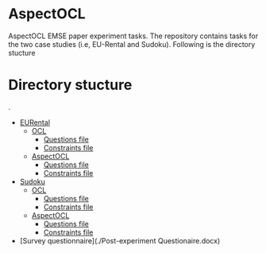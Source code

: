 # AspectOCL
AspectOCL EMSE paper experiment tasks. The repository contains tasks for the two case studies (i.e, EU-Rental and Sudoku). Following is the directory stucture

# Directory stucture
.
 * [EURental](./EURental)
   * [OCL](./EURental/file21.ext)
      * [Questions file](./dir2/file21.ext)
      * [Constraints file](./dir2/file21.ext)
   * [AspectOCL](./EURental/file22.ext)
      * [Questions file](./dir2/file21.ext)
      * [Constraints file](./dir2/file21.ext)
 * [Sudoku](./Sudoku)
   * [OCL](./Sudoku/file21.ext)
      * [Questions file](./dir2/file21.ext)
      * [Constraints file](./dir2/file21.ext)
   * [AspectOCL](./Sudoku/file22.ext)
      * [Questions file](./dir2/file21.ext)
      * [Constraints file](./dir2/file21.ext)
 * [Survey questionnaire](./Post-experiment Questionaire.docx)
